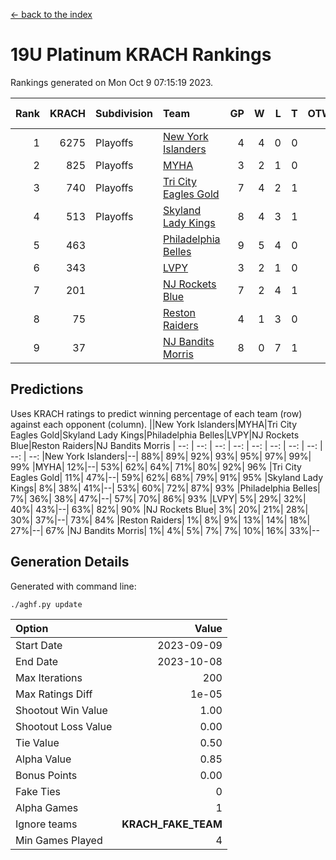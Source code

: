 [<- back to the index](readme.md)
# 19U Platinum KRACH Rankings
Rankings generated on Mon Oct  9 07:15:19 2023.

Rank|KRACH|Subdivision|Team|GP|W|L|T|OTW|OTL|SoS|Exp Wins|Win Diff
---:|---:|:---|:---|---:|---:|---:|---:|---:|---:|---:|---:|---:
1|6275|Playoffs|[New York Islanders](https://gamesheetstats.com/seasons/3663/teams/140861/schedule)|4|4|0|0|0|0|199|4.8|-0.0
2|825|Playoffs|[MYHA](https://gamesheetstats.com/seasons/3663/teams/140863/schedule)|3|2|1|0|0|0|370|2.9|0.0
3|740|Playoffs|[Tri City Eagles Gold](https://gamesheetstats.com/seasons/3663/teams/140869/schedule)|7|4|2|1|0|0|397|5.4|0.0
4|513|Playoffs|[Skyland Lady Kings](https://gamesheetstats.com/seasons/3663/teams/140865/schedule)|8|4|3|1|0|0|1057|5.4|0.0
5|463||[Philadelphia Belles](https://gamesheetstats.com/seasons/3663/teams/140864/schedule)|9|5|4|0|0|0|457|5.9|0.0
6|343||[LVPY](https://gamesheetstats.com/seasons/3663/teams/140860/schedule)|3|2|1|0|0|0|186|2.9|0.0
7|201||[NJ Rockets Blue](https://gamesheetstats.com/seasons/3663/teams/140867/schedule)|7|2|4|1|0|0|1781|3.4|0.0
8|75||[Reston Raiders](https://gamesheetstats.com/seasons/3663/teams/140868/schedule)|4|1|3|0|0|0|251|1.9|0.0
9|37||[NJ Bandits Morris](https://gamesheetstats.com/seasons/3663/teams/140866/schedule)|8|0|7|1|0|0|990|1.4|0.0

## Predictions
Uses KRACH ratings to predict winning percentage of each team (row) against each opponent (column).
||New York Islanders|MYHA|Tri City Eagles Gold|Skyland Lady Kings|Philadelphia Belles|LVPY|NJ Rockets Blue|Reston Raiders|NJ Bandits Morris
| --: | --: | --: | --: | --: | --: | --: | --: | --: | --: 
|New York Islanders|--| 88%| 89%| 92%| 93%| 95%| 97%| 99%| 99%
|MYHA| 12%|--| 53%| 62%| 64%| 71%| 80%| 92%| 96%
|Tri City Eagles Gold| 11%| 47%|--| 59%| 62%| 68%| 79%| 91%| 95%
|Skyland Lady Kings|  8%| 38%| 41%|--| 53%| 60%| 72%| 87%| 93%
|Philadelphia Belles|  7%| 36%| 38%| 47%|--| 57%| 70%| 86%| 93%
|LVPY|  5%| 29%| 32%| 40%| 43%|--| 63%| 82%| 90%
|NJ Rockets Blue|  3%| 20%| 21%| 28%| 30%| 37%|--| 73%| 84%
|Reston Raiders|  1%|  8%|  9%| 13%| 14%| 18%| 27%|--| 67%
|NJ Bandits Morris|  1%|  4%|  5%|  7%|  7%| 10%| 16%| 33%|--

## Generation Details

Generated with command line:
```
./aghf.py update
```

| Option | Value |
| :----- | ----: |
| Start Date | 2023-09-09 |
| End Date | 2023-10-08 |
| Max Iterations | 200 |
| Max Ratings Diff | 1e-05 |
| Shootout Win Value | 1.00 |
| Shootout Loss Value | 0.00 |
| Tie Value | 0.50 |
| Alpha Value | 0.85 |
| Bonus Points | 0.00 |
| Fake Ties | 0 |
| Alpha Games | 1 |
| Ignore teams | __KRACH_FAKE_TEAM__ |
| Min Games Played | 4 |

